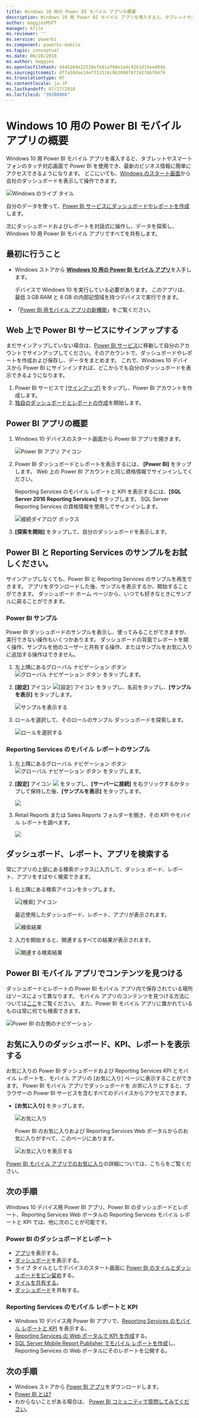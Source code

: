 ```yaml
---
title: Windows 10 用の Power BI モバイル アプリの概要
description: Windows 10 用 Power BI モバイル アプリを導入すると、タブレットやスマート フォンのタッチ対応画面で最新のビジネス情報に簡単にアクセスできます。
author: maggiesMSFT
manager: kfile
ms.reviewer: ''
ms.service: powerbi
ms.component: powerbi-mobile
ms.topic: conceptual
ms.date: 06/28/2018
ms.author: maggies
ms.openlocfilehash: d445264e22520efe81af94e1e4c4261d15eed04b
ms.sourcegitcommit: df7a58dae14ef311516c9b3098f87742786f0479
ms.translationtype: HT
ms.contentlocale: ja-JP
ms.lasthandoff: 07/27/2018
ms.locfileid: "39280066"
---
```

# <a name="get-started-with-the-power-bi-mobile-app-for-windows-10"></a>Windows 10 用の Power BI モバイル アプリの概要
Windows 10 用 Power BI モバイル アプリを導入すると、タブレットやスマート フォンのタッチ対応画面で Power BI を使用でき、最新のビジネス情報に簡単にアクセスできるようになります。 どこにいても、[Windows のスタート画面](mobile-pin-dashboard-start-screen-windows-10-phone-app.md)から会社のダッシュボードを表示して操作できます。

![Windows のライブ タイル](media/mobile-windows-10-phone-app-get-started/pbi_win10_livetile.gif)

自分のデータを使って、[Power BI サービスにダッシュボードやレポートを作成](service-get-started.md)します。 

次にダッシュボードおよびレポートを対話式に操作し、データを探索し、Windows 10 用 Power BI モバイル アプリですべてを共有します。

## <a name="first-things-first"></a>最初に行うこと
* Windows ストアから [**Windows 10 用の Power BI モバイル アプリ**](http://go.microsoft.com/fwlink/?LinkID=526478)を入手します。
  
  デバイスで Windows 10 を実行している必要があります。 このアプリは、最低 3 GB RAM と 8 GB の内部記憶域を持つデバイスで実行できます。
   
* 「[Power BI 用モバイル アプリの新機能](mobile-whats-new-in-the-mobile-apps.md)」をご覧ください。

## <a name="sign-up-for-the-power-bi-service-on-the-web"></a>Web 上で Power BI サービスにサインアップする
まだサインアップしていない場合は、[Power BI サービス](http://powerbi.com/)に移動して自分のアカウントでサインアップしてください。そのアカウントで、ダッシュボードやレポートを作成および保存し、データをまとめます。 これで、Windows 10 デバイスから Power BI にサインインすれば、どこからでも自分のダッシュボードを表示できるようになります。

1. Power BI サービスで [[サインアップ]](http://go.microsoft.com/fwlink/?LinkID=513879) をタップし、Power BI アカウントを作成します。
2. [独自のダッシュボードとレポートの作成](service-get-started.md)を開始します。

## <a name="get-started-with-the-power-bi-app"></a>Power BI アプリの概要
1. Windows 10 デバイスのスタート画面から Power BI アプリを開きます。
   
   ![Power BI アプリ アイコン](media/mobile-windows-10-phone-app-get-started/pbi_win10ph_appiconsm.png)
2. Power BI ダッシュボードとレポートを表示するには、 **[Power BI]** をタップします。 Web 上の Power BI アカウントと同じ資格情報でサインインしてください。 
   
   Reporting Services のモバイル レポートと KPI を表示するには、**[SQL Server 2016 Reporting Services]** をタップします。 SQL Server Reporting Services の資格情報を使用してサインインします。
   
   ![接続ダイアログ ボックス](media/mobile-windows-10-phone-app-get-started/power-bi-windows-10-connect.png)
3. **[探索を開始]**  をタップして、自分のダッシュボードを表示します。

## <a name="try-the-power-bi-and-reporting-services-samples"></a>Power BI と Reporting Services のサンプルをお試しください。
サインアップしなくても、Power BI と Reporting Services のサンプルを再生できます。 アプリをダウンロードした後、サンプルを表示するか、開始することができます。 ダッシュボード ホーム ページから、いつでも好きなときにサンプルに戻ることができます。

### <a name="power-bi-samples"></a>Power BI サンプル
Power BI ダッシュボードのサンプルを表示し、使ってみることができますが、実行できない操作もいくつかあります。 ダッシュボードの背面でレポートを開く操作、サンプルを他のユーザーと共有する操作、またはサンプルをお気に入りに追加する操作はできません。

1. 左上隅にあるグローバル ナビゲーション ボタン ![グローバル ナビゲーション ボタン](media/mobile-windows-10-phone-app-get-started/power-bi-windows-10-navigation-icon.png) をタップします。
2. **[設定]** アイコン ![[設定] アイコン](media/mobile-windows-10-phone-app-get-started/power-bi-win10-settings-icon.png) をタップし、名前をタップし、**[サンプルを表示]** をタップします。
   
   ![サンプルを表示する](media/mobile-windows-10-phone-app-get-started/power-bi-win10-view-samples.png)
3. ロールを選択して、そのロールのサンプル ダッシュボードを探索します。  
   
   ![ロールを選択する](media/mobile-windows-10-phone-app-get-started/power-bi-win10-samples.png)

### <a name="reporting-services-mobile-report-samples"></a>Reporting Services のモバイル レポートのサンプル
1. 左上隅にあるグローバル ナビゲーション ボタン ![グローバル ナビゲーション ボタン](media/mobile-windows-10-phone-app-get-started/power-bi-windows-10-navigation-icon.png) をタップします。
2. **[設定]** アイコン ![](media/mobile-windows-10-phone-app-get-started/power-bi-win10-settings-icon.png) をタップし、**[サーバーに接続]** を右クリックするかタップして保持した後、**[サンプルを表示]** をタップします。
   
   ![](media/mobile-windows-10-phone-app-get-started/power-bi-win10-connect-ssrs-samples.png)
3. Retail Reports または Sales Reports フォルダーを開き、その KPI やモバイル レポートを調べます。
   
   ![](media/mobile-windows-10-phone-app-get-started/power-bi-win10-ssrs-sample-kpis.png)

## <a name="search-for-dashboards-reports-and-apps"></a>ダッシュボード、レポート、アプリを検索する
常にアプリの上部にある検索ボックスに入力して、ダッシュ ボード、レポート、アプリをすばやく検索できます。

1. 右上隅にある検索アイコンをタップします。
   
   ![[検索] アイコン](media/mobile-windows-10-phone-app-get-started/pbi_win10ph_searchbarbrdr.png)
   
   最近使用したダッシュボード、レポート、アプリが表示されます。
   
   ![検索結果](media/mobile-windows-10-phone-app-get-started/pbi_win10_searchrecent.png)
2. 入力を開始すると、関連するすべての結果が表示されます。
   
   ![関連する検索結果](media/mobile-windows-10-phone-app-get-started/pbi_win10_search_m.png)

## <a name="find-your-content-in-the-power-bi-mobile-apps"></a>Power BI モバイル アプリでコンテンツを見つける
ダッシュボードとレポートの Power BI モバイル アプリ内で保存されている場所はソースによって異なります。 モバイル アプリのコンテンツを見つける方法については[ここ](mobile-apps-quickstart-view-dashboard-report.md)をご覧ください。 また、Power BI モバイル アプリに置かれているものは常に何でも検索できます。 

![Power BI の左側のナビゲーション](media/mobile-windows-10-phone-app-get-started/power-bi-win10-left-nav.png)

## <a name="view-your-favorite-dashboards-kpis-and-reports"></a>お気に入りのダッシュボード、KPI、レポートを表示する
お気に入りの Power BI ダッシュボードおよび Reporting Services KPI とモバイル レポートを、モバイル アプリの [お気に入り] ページに表示することができます。 Power BI モバイル アプリでダッシュボードを *お気に入り* にすると、ブラウザーの Power BI サービスを含むすべてのデバイスからアクセスできます。 

* **[お気に入り]** をタップします。
  
   ![お気に入り](media/mobile-windows-10-phone-app-get-started/power-bi-win10-favorite-menu.png)
  
   Power BI のお気に入りおよび Reporting Services Web ポータルからのお気に入りがすべて、このページにあります。
  
   ![お気に入りを表示する](media/mobile-windows-10-phone-app-get-started/power-bi-win10-favorites.png)

[Power BI モバイル アプリでのお気に入り](mobile-apps-favorites.md)の詳細については、こちらをご覧ください。

## <a name="next-steps"></a>次の手順
Windows 10 デバイス用 Power BI アプリ、Power BI のダッシュボードとレポート、Reporting Services Web ポータルの Reporting Services モバイル レポートと KPI では、他に次のことが可能です。

### <a name="power-bi-dashboards-and-reports"></a>Power BI のダッシュボードとレポート
* [アプリ](service-install-use-apps.md)を表示する。
* [ダッシュボード](mobile-apps-view-dashboard.md)を表示する。
* ライブ タイルとしてデバイスのスタート画面に [Power BI のタイルとダッシュボードをピン留め](mobile-pin-dashboard-start-screen-windows-10-phone-app.md)する。
* [タイルを共有する](mobile-windows-10-phone-app-get-started.md)。
* [ダッシュボード](mobile-share-dashboard-from-the-mobile-apps.md)を共有する。

### <a name="reporting-services-mobile-reports-and-kpis"></a>Reporting Services のモバイル レポートと KPI
* Windows 10 デバイス用 Power BI アプリで、[Reporting Services のモバイル レポートと KPI](mobile-app-windows-10-ssrs-kpis-mobile-reports.md) を表示する。
* [Reporting Services の Web ポータルで KPI を作成](https://msdn.microsoft.com/library/mt683632.aspx)する。
* [SQL Server Mobile Report Publisher でモバイル レポートを作成](https://msdn.microsoft.com/library/mt652547.aspx)し、Reporting Services の Web ポータルにそのレポートを公開する。

## <a name="next-steps"></a>次の手順
* Windows ストアから [Power BI アプリ](http://go.microsoft.com/fwlink/?LinkID=526478)をダウンロードします。  
* [Power BI とは?](power-bi-overview.md)
* わからないことがある場合は、 [Power BI コミュニティで質問してみてください](http://community.powerbi.com/)。

